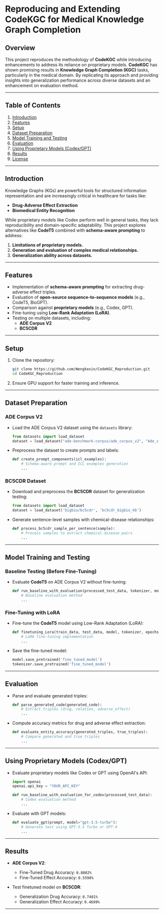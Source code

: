 
# Reproducing and Extending CodeKGC for Medical Knowledge Graph Completion

## Overview

This project reproduces the methodology of **CodeKGC** while introducing enhancements to address its reliance on proprietary models. **CodeKGC** has shown promising results in **Knowledge Graph Completion (KGC)** tasks, particularly in the medical domain. By replicating its approach and providing insights into generalization performance across diverse datasets and an enhancement on evaluation method.

---

## Table of Contents

1. [Introduction](#introduction)
2. [Features](#features)
3. [Setup](#setup)
4. [Dataset Preparation](#dataset-preparation)
5. [Model Training and Testing](#model-training-and-testing)
6. [Evaluation](#evaluation)
7. [Using Proprietary Models (Codex/GPT)](#using-proprietary-models-codexgpt)
8. [Results](#results)
9. [License](#license)

---

## Introduction

Knowledge Graphs (KGs) are powerful tools for structured information representation and are increasingly critical in healthcare for tasks like:
- **Drug-Adverse Effect Extraction**
- **Biomedical Entity Recognition**

While proprietary models like Codex perform well in general tasks, they lack reproducibility and domain-specific adaptability. This project explores alternatives like **CodeT5** combined with **schema-aware prompting** to address:
1. **Limitations of proprietary models.**
2. **Generation and evaluation of complex medical relationships.**
3. **Generalization ability across datasets.**

---

## Features

- Implementation of **schema-aware prompting** for extracting drug-adverse effect triples.
- Evaluation of **open-source sequence-to-sequence models** (e.g., CodeT5, BioGPT).
- Comparison against **proprietary models** (e.g., Codex, GPT).
- Fine-tuning using **Low-Rank Adaptation (LoRA)**.
- Testing on multiple datasets, including:
  - **ADE Corpus V2**
  - **BC5CDR**

---

## Setup

1. Clone the repository:
   ```bash
   git clone https://github.com/Wengkexin/CodeKGC_Reproduction.git
   cd CodeKGC_Reproduction
   ```



2. Ensure GPU support for faster training and inference.

---

## Dataset Preparation

### ADE Corpus V2

- Load the ADE Corpus V2 dataset using the `datasets` library:
  ```python
  from datasets import load_dataset
  dataset = load_dataset("ade-benchmark-corpus/ade_corpus_v2", "Ade_corpus_v2_drug_ade_relation")
  ```

- Preprocess the dataset to create prompts and labels:
  ```python
  def create_prompt_components(icl_examples):
      # Schema-aware prompt and ICL examples generation
      ...
  ```

### BC5CDR Dataset

- Download and preprocess the **BC5CDR** dataset for generalization testing:
  ```python
  from datasets import load_dataset
  dataset = load_dataset('bigbio/bc5cdr', 'bc5cdr_bigbio_kb')
  ```

- Generate sentence-level samples with chemical-disease relationships:
  ```python
  def process_bc5cdr_sample_per_sentence(sample):
      # Process samples to extract chemical-disease pairs
      ...
  ```

---

## Model Training and Testing

### Baseline Testing (Before Fine-Tuning)

- Evaluate **CodeT5** on ADE Corpus V2 without fine-tuning:
  ```python
  def run_baseline_with_evaluation(processed_test_data, tokenizer, model):
      # Baseline evaluation method
      ...
  ```

### Fine-Tuning with LoRA

- Fine-tune the **CodeT5** model using Low-Rank Adaptation (LoRA):
  ```python
  def finetuning_Lora(train_data, test_data, model, tokenizer, epochs=3):
      # LoRA fine-tuning implementation
      ...
  ```

- Save the fine-tuned model:
  ```python
  model.save_pretrained('fine_tuned_model')
  tokenizer.save_pretrained('fine_tuned_model')
  ```

---

## Evaluation

- Parse and evaluate generated triples:
  ```python
  def parse_generated_code(generated_code):
      # Extract triples (drug, relation, adverse_effect)
      ...
  ```

- Compute accuracy metrics for drug and adverse effect extraction:
  ```python
  def evaluate_entity_accuracy(generated_triples, true_triples):
      # Compare generated and true triples
      ...
  ```

---

## Using Proprietary Models (Codex/GPT)

- Evaluate proprietary models like Codex or GPT using OpenAI's API:
  ```python
  import openai
  openai.api_key = "YOUR_API_KEY"
  
  def run_baseline_with_evaluation_for_codex(processed_test_data):
      # Codex evaluation method
      ...
  ```

- Evaluate with GPT models:
  ```python
  def evaluate_gpt(prompt, model="gpt-3.5-turbo"):
      # Generate text using GPT-3.5 Turbo or GPT-4
      ...
  ```

---

## Results

- **ADE Corpus V2**:
  - Fine-Tuned Drug Accuracy: `0.8002%`
  - Fine-Tuned Effect Accuracy: `0.5598%`

- Test finetuned model on **BC5CDR**:
  - Generalization Drug Accuracy: `0.7401%`
  - Generalization Effect Accuracy: `0.4699%`

---

